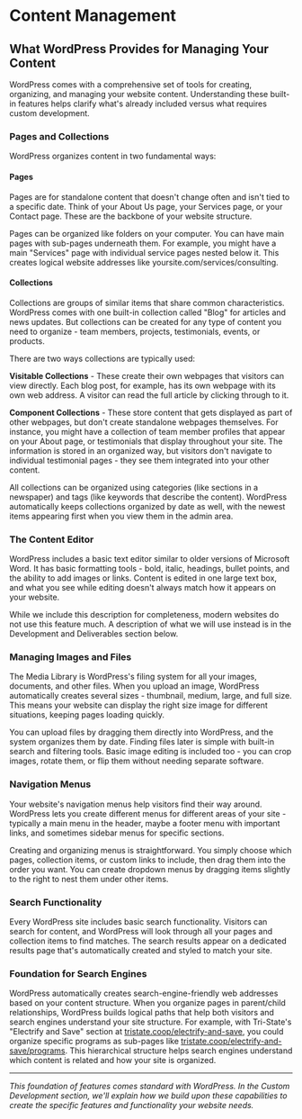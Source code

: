 # Content Management

## What WordPress Provides for Managing Your Content

WordPress comes with a comprehensive set of tools for creating, organizing, and managing your website content. Understanding these built-in features helps clarify what's already included versus what requires custom development.

### Pages and Collections

WordPress organizes content in two fundamental ways:

#### Pages

Pages are for standalone content that doesn't change often and isn't tied to a specific date. Think of your About Us page, your Services page, or your Contact page. These are the backbone of your website structure.

Pages can be organized like folders on your computer. You can have main pages with sub-pages underneath them. For example, you might have a main "Services" page with individual service pages nested below it. This creates logical website addresses like yoursite.com/services/consulting.

#### Collections

Collections are groups of similar items that share common characteristics. WordPress comes with one built-in collection called "Blog" for articles and news updates. But collections can be created for any type of content you need to organize - team members, projects, testimonials, events, or products.

There are two ways collections are typically used:

**Visitable Collections** - These create their own webpages that visitors can view directly. Each blog post, for example, has its own webpage with its own web address. A visitor can read the full article by clicking through to it.

**Component Collections** - These store content that gets displayed as part of other webpages, but don't create standalone webpages themselves. For instance, you might have a collection of team member profiles that appear on your About page, or testimonials that display throughout your site. The information is stored in an organized way, but visitors don't navigate to individual testimonial pages - they see them integrated into your other content.

All collections can be organized using categories (like sections in a newspaper) and tags (like keywords that describe the content). WordPress automatically keeps collections organized by date as well, with the newest items appearing first when you view them in the admin area.

### The Content Editor

WordPress includes a basic text editor similar to older versions of Microsoft Word. It has basic formatting tools - bold, italic, headings, bullet points, and the ability to add images or links. Content is edited in one large text box, and what you see while editing doesn't always match how it appears on your website.

While we include this description for completeness, modern websites do not use this feature much. A description of what we will use instead is in the Development and Deliverables section below.

### Managing Images and Files

The Media Library is WordPress's filing system for all your images, documents, and other files. When you upload an image, WordPress automatically creates several sizes - thumbnail, medium, large, and full size. This means your website can display the right size image for different situations, keeping pages loading quickly.

You can upload files by dragging them directly into WordPress, and the system organizes them by date. Finding files later is simple with built-in search and filtering tools. Basic image editing is included too - you can crop images, rotate them, or flip them without needing separate software.

### Navigation Menus

Your website's navigation menus help visitors find their way around. WordPress lets you create different menus for different areas of your site - typically a main menu in the header, maybe a footer menu with important links, and sometimes sidebar menus for specific sections.

Creating and organizing menus is straightforward. You simply choose which pages, collection items, or custom links to include, then drag them into the order you want. You can create dropdown menus by dragging items slightly to the right to nest them under other items.

### Search Functionality

Every WordPress site includes basic search functionality. Visitors can search for content, and WordPress will look through all your pages and collection items to find matches. The search results appear on a dedicated results page that's automatically created and styled to match your site.

### Foundation for Search Engines

WordPress automatically creates search-engine-friendly web addresses based on your content structure. When you organize pages in parent/child relationships, WordPress builds logical paths that help both visitors and search engines understand your site structure. For example, with Tri-State's "Electrify and Save" section at <u>tristate.coop/electrify-and-save</u>, you could organize specific programs as sub-pages like <u>tristate.coop/electrify-and-save/programs</u>. This hierarchical structure helps search engines understand which content is related and how your site is organized.

---

*This foundation of features comes standard with WordPress. In the Custom Development section, we'll explain how we build upon these capabilities to create the specific features and functionality your website needs.*
